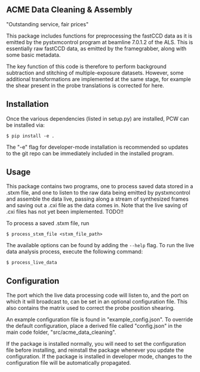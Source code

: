 ACME Data Cleaning & Assembly
-----------------------------

"Outstanding service, fair prices"

This package includes functions for preprocessing the fastCCD data as it is
emitted by the pystxmcontrol program at beamline 7.0.1.2 of the ALS. This is
essentially raw fastCCD data, as emitted by the framegrabber, along with some
basic metadata.

The key function of this code is therefore to perform background subtraction
and stitching of multiple-exposure datasets. However, some additional
transformations are implemented at the same stage, for example the shear
present in the probe translations is corrected for here.

## Installation

Once the various dependencies (listed in setup.py) are installed, PCW can be installed via:

```console
$ pip install -e .
```

The "-e" flag for developer-mode installation is recommended so updates to the git repo can be immediately included in the installed program.

## Usage

This package contains two programs, one to process saved data stored in a
.stxm file, and one to listen to the raw data being emitted by pystxmcontrol
and assemble the data live, passing along a stream of synthesized frames and
saving out a .cxi file as the data comes in. Note that the live saving of
.cxi files has not yet been implemented. TODO!!

To process a saved .stxm file, run

```console
$ process_stxm_file <stxm_file_path>
```

The available options can be found by adding the `--help` flag. To run the live data analysis process, execute the following command:

```console
$ process_live_data
```

## Configuration

The port which the live data processing code will listen to, and the port on
which it will broadcast to, can be set in an optional configuration file. This
also contains the matrix used to correct the probe position shearing.

An example configuration file is found in "example_config.json". To override the default configuration, place a derived file called "config.json" in the main code folder, "src/acme_data_cleaning".

If the package is installed normally, you will need to set the configuration file before installing, and reinstall the package whenever you update the configuration. If the package is installed in developer mode, changes to the configuration file will be automatically propagated.



